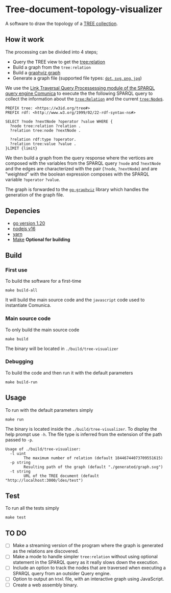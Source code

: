 # Tree-document-topology-visualizer

A software to draw the topology of a [TREE collection](https://treecg.github.io/specification/).


## How it work
The processing can be divided into 4 steps;
- Query the TREE view to get the [tree:relation](https://treecg.github.io/specification/#Relation)
- Build a graph from the `tree:relation`
- Build a [graphviz graph](https://graphviz.org/)
- Generate a graph file (supported file types: [`dot`, `svg`, `png`, `jpg`](https://github.com/goccy/go-graphviz))

We use the [Link Traversal Query Processessing module of the SPARQL query engine Comunica](https://github.com/comunica/comunica-feature-link-traversal) 
to execute the the following SPARQL query to collect the information about the [`tree:Relation`](https://treecg.github.io/specification/#Node) 
and the current [`tree:Node`s](https://treecg.github.io/specification/#Relation).

```sparql
PREFIX tree: <https://w3id.org/tree#>
PREFIX rdf: <http://www.w3.org/1999/02/22-rdf-syntax-ns#>

SELECT ?node ?nextNode ?operator ?value WHERE {
  ?node tree:relation ?relation .
  ?relation tree:node ?nextNode .
  
  ?relation rdf:type ?operator.
  ?relation tree:value ?value .
}LIMIT {limit}
```
We then build a graph from the query response where the vertices are composed with the variables from the SPARQL query `?node` and `?nextNode` and the edges are characterized with the pair (`?node`, `?nextNode`) and are "weighted" with the boolean expression composes with the SPARQL variable `?operator` `?value`.

The graph is forwarded to the [`go-graphviz`](https://github.com/goccy/go-graphviz) library which handles the generation of the graph file.

## Depencies
- [go version 1.20](https://go.dev/dl/)
- [nodejs v16](https://nodejs.org/en)
- [yarn](https://yarnpkg.com/getting-started/install/)
- [Make](https://www.gnu.org/software/make/) __Optional for building__


## Build

### First use
To build the software for a first-time

`make build-all`

It will build the main source code and the `javascript` code used to instantiate Comunica.

### Main source code

To only build the main source code

`make build`

The binary will be located in `./build/tree-visualizer`

### Debugging

To build the code and then run it with the default parameters

`make build-run`

## Usage

To run with the default parameters simply

`make run`

The binary is located inside the `./build/tree-visualizer`.
To display the help prompt use `-h`.
The file type is inferred from the extension of the path passed to `-p`.

```
Usage of ./build/tree-visualiser:
  -l uint
        The maximum number of relation (default 18446744073709551615)
  -p string
        Resulting path of the graph (default "./generated/graph.svg")
  -t string
        URL of the TREE document (default "http://localhost:3000/ldes/test")

```
## Test
To run all the tests simply

`make test`

## TO DO

- [ ] Make a streaming version of the program where the graph is generated as the relations are discovered.
- [ ] Make a mode to handle simpler `tree:relation` without using optional statement in the SPARQL query as it really slows down the execution.
- [ ] Include an option to track the nodes that are traversed when executing a SPARQL query from an outsider Query engine.
- [ ] Option to output an `html` file, with an interactive graph using JavaScript.
- [ ] Create a web assembly binary.
